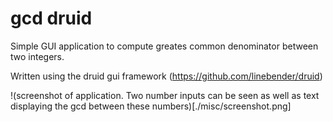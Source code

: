 # gcd druid

Simple GUI application to compute greates common denominator between two integers.

Written using the druid gui framework (https://github.com/linebender/druid)



!(screenshot of application. Two number inputs can be seen as well as text displaying the gcd between these numbers)[./misc/screenshot.png]
